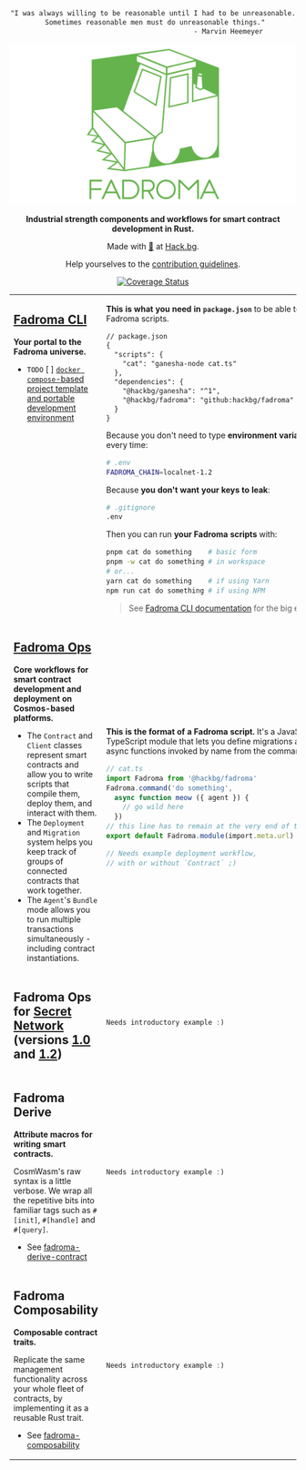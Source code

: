 <div align="center">

```
"I was always willing to be reasonable until I had to be unreasonable.
 Sometimes reasonable men must do unreasonable things."
                                     - Marvin Heemeyer
```

[![](/doc/logo.svg)](https://fadroma.tech)

**Industrial strength components and workflows for smart contract development in Rust.**

Made with [💚](mailto:hello@hack.bg) at [Hack.bg](https://hack.bg).

Help yourselves to the [contribution guidelines](CONTRIBUTING.md).

[![Coverage Status](https://coveralls.io/repos/github/hackbg/fadroma/badge.svg?branch=22.01)](https://coveralls.io/github/hackbg/fadroma?branch=22.01)

</div>

<table>

<tr><td valign="top">

## [Fadroma CLI](./packages/cli)

**Your portal to the Fadroma universe.**

* `TODO` [ ] [`docker compose`-based project template and portable development environment](https://github.com/hackbg/fadroma/issues/52)

</td><td>

**This is what you need in `package.json`**
to be able to run Fadroma scripts.

```jsonc
// package.json
{
  "scripts": {
    "cat": "ganesha-node cat.ts"
  },
  "dependencies": {
    "@hackbg/ganesha": "^1",
    "@hackbg/fadroma": "github:hackbg/fadroma"
  }
}
```

Because you don't need to type **environment variables** every time:

```sh
# .env
FADROMA_CHAIN=localnet-1.2
```

Because **you don't want your keys to leak**:

```sh
# .gitignore
.env
```

Then you can run **your Fadroma scripts** with:

```sh
pnpm cat do something    # basic form
pnpm -w cat do something # in workspace
# or...
yarn cat do something    # if using Yarn
npm run cat do something # if using NPM
```

> See [Fadroma CLI documentation](./packages/cli/README.md#example-deployment-script)
> for the big example.

</td></tr>

<tr><!--spacer--></tr>

<tr><td valign="top">

## [Fadroma Ops](./packages/ops)

**Core workflows for smart contract
development and deployment
on Cosmos-based platforms.**

* The `Contract` and `Client` classes represent smart contracts
  and allow you to write scripts that compile them, deploy them,
  and interact with them.
* The `Deployment` and `Migration` system helps you keep track
  of groups of connected contracts that work together.
* The `Agent`'s `Bundle` mode allows you to run multiple
  transactions simultaneously - including contract instantiations.

</td><td>

**This is the format of a Fadroma script.**
It's a JavaScript or TypeScript module that
lets you define migrations as plain async functions
invoked by name from the command line.

```typescript
// cat.ts
import Fadroma from '@hackbg/fadroma'
Fadroma.command('do something',
  async function meow ({ agent }) {
    // go wild here
  })
// this line has to remain at the very end of the script
export default Fadroma.module(import.meta.url)
```

```typescript
// Needs example deployment workflow,
// with or without `Contract` ;)
```

</td></tr>

<tr><!--spacer--></tr>

<tr><td>

## Fadroma Ops for [Secret Network](./packages/scrt) (versions [1.0](./packages/scrt-1.0) and [1.2](./packages/scrt-1.2))

</td><td>

```rust
Needs introductory example :)
```

</td></tr>

<tr><!--spacer--></tr>

<tr><td>

## Fadroma Derive

**Attribute macros for writing smart contracts.**

CosmWasm's raw syntax is a little verbose. We wrap all the repetitive bits
into familiar tags such as `#[init]`, `#[handle]` and `#[query]`.

* See [fadroma-derive-contract](./crates/fadroma-derive-contract)

</td><td>

```rust
Needs introductory example :)
```

</td></tr>

<tr><!--back to da 90s lol--></tr>

<tr><td>

## Fadroma Composability

**Composable contract traits.**

Replicate the same management functionality across your whole fleet of contracts,
by implementing it as a reusable Rust trait.

* See [fadroma-composability](./crates/fadroma-composability)

</td><td>

```rust
Needs introductory example :)
```

</td></tr>

</table>
